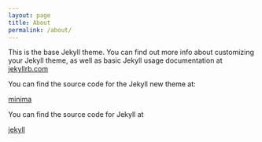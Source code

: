 ```yaml
---
layout: page
title: About
permalink: /about/
---
```


This is the base Jekyll theme. You can find out more info about customizing your Jekyll theme, as well as basic Jekyll usage documentation at [jekyllrb.com](http://jekyllrb.com/)

You can find the source code for the Jekyll new theme at:

[minima](https://github.com/jekyll/minima)

You can find the source code for Jekyll at 

[jekyll](https://github.com/jekyll/jekyll)
